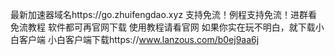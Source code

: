 最新加速器域名https://go.zhuifengdao.xyz 支持免流！例程支持免流！进群看免流教程
软件都可再官网下载
使用教程请看官网
如果你实在玩不明白，就下载小白客户端
小白客户端下载https://www.lanzous.com/b0ej9aa6j


